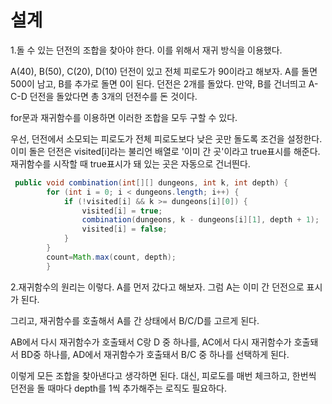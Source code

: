 설계
=============
1.돌 수 있는 던전의 조합을 찾아야 한다. 이를 위해서 재귀 방식을 이용했다. 

A(40), B(50), C(20), D(10) 던전이 있고 전체 피로도가 90이라고 해보자. A를 돌면 500이 남고, 
B를 추가로 돌면 0이 된다. 던전은 2개를 돌았다. 만약, B를 건너띄고 A-C-D 던전을 돌았다면 총 3개의 던전수를 돈 것이다.

for문과 재귀함수를 이용하면 이러한 조합을 모두 구할 수 있다. 

우선, 던전에서 소모되는 피로도가 전체 피로도보다 낮은 곳만 돌도록 조건을 설정한다. 이미 돌은 던전은 visited[i]라는 불리언 배열로 '이미 간 곳'이라고 true표시를 해준다. 재귀함수를 시작할 때 true표시가 돼 있는 곳은 자동으로 건너띈다.

```java
 public void combination(int[][] dungeons, int k, int depth) {
        for (int i = 0; i < dungeons.length; i++) {
            if (!visited[i] && k >= dungeons[i][0]) {
                visited[i] = true;
                combination(dungeons, k - dungeons[i][1], depth + 1);
                visited[i] = false;
            }
        }
        count=Math.max(count, depth);
        }

 ```
 
 2.재귀함수의 원리는 이렇다. A를 먼저 갔다고 해보자. 그럼 A는 이미 간 던전으로 표시가 된다. 
 
그리고, 재귀함수를 호출해서 A를 간 상태에서 B/C/D를 고르게 된다. 

AB에서 다시 재귀함수가 호출돼서 C랑 D 중 하나를, AC에서 다시 재귀함수가 호출돼서 BD중 하나를, AD에서 재귀함수가 호출돼서 B/C 중 하나를 선택하게 된다. 

이렇게 모든 조합을 찾아낸다고 생각하면 된다. 대신, 피로도를 매번 체크하고, 한번씩 던전을 돌 때마다 depth를 1씩 추가해주는 로직도 필요하다.
